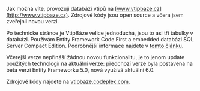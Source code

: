 <!-- dcterms:identifier = aspnetcz#5421 -->
<!-- dcterms:title = VtipBáze – uvolněna nová verze zdrojáků -->
<!-- dcterms:abstract = Jak možná víte, provozuji databázi vtipů na www.vtipbaze.cz. Zdrojové kódy jsou open source a včera jsem zveřejnil novou verzi. -->
<!-- np9:categoryId = 7 -->
<!-- x4w:category = Software -->
<!-- np9:authorId = 1 -->
<!-- np9:authorEmail = michal.valasek@altairis.cz -->
<!-- dcterms:creator = Michal Altair Valášek -->
<!-- dcterms:created = 2014-03-24T13:58:17.407+01:00 -->
<!-- dcterms:dateAccepted = 2014-03-24T13:59:15+01:00 -->
<!-- x4w:pictureWidth = 150 -->
<!-- x4w:pictureHeight = 150 -->
<!-- x4w:pictureUrl = /perex-pictures/20140324-vtipbaze-uvolnena-nova-verze-zdrojaku.png -->

Jak možná víte, provozuji databázi vtipů na [www.vtipbaze.cz](http://www.vtipbaze.cz). Zdrojové kódy jsou open source a včera jsem zveřejnil novou verzi.

Po technické stránce je VtipBáze velice jednoduchá, jsou to asi tři tabulky v databázi. Používám Entity Framework Code First a embedded databázi SQL Server Compact Edition. Podrobnější informace najdete v [tomto článku](http://www.aspnet.cz/articles/357-vtipbaze-cz-ukazkova-aplikace-v-asp-net-4-5).

Včerejší verze nepřináší žádnou novou funkcionalitu, je to jenom update použitých technologií na aktuální verze: předchozí verze byla postavena na beta verzi Entity Frameworku 5.0, nová využívá aktuální 6.0.

Zdrojové kódy najdete na [vtipbaze.codeplex.com](http://vtipbaze.codeplex.com). 